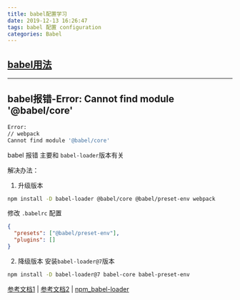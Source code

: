 ```yaml
---
title: babel配置学习
date: 2019-12-13 16:26:47
tags: babel 配置 configuration
categories: Babel
---
```

## [babel用法](https://www.cnblogs.com/jiebba/p/9613248.html)

---

## babel报错-Error: Cannot find module '@babel/core' 
```bash
Error:
// webpack
Cannot find module '@babel/core'
```
babel 报错 主要和 `babel-loader`版本有关

解决办法：
1. 升级版本
```bash 
npm install -D babel-loader @babel/core @babel/preset-env webpack
```

修改 `.babelrc` 配置
```json
{
  "presets": ["@babel/preset-env"],
  "plugins": []
}
```

2. 降级版本
安装`babel-loader@7`版本
```bash
npm install -D babel-loader@7 babel-core babel-preset-env
```

[参考文档1](https://www.cnblogs.com/soyxiaobi/p/9554565.html) | 
[参考文档2](https://www.jianshu.com/p/7d26443001b9) |
[npm_babel-loader](https://www.npmjs.com/package/babel-loader) 

